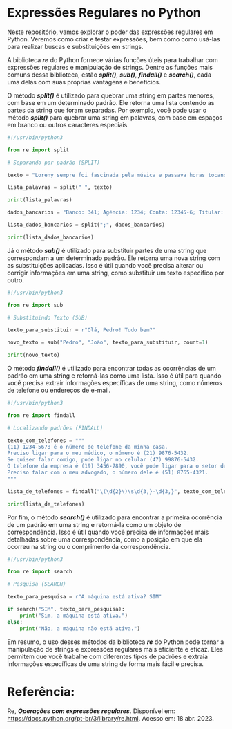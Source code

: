 # Expressões Regulares no Python

Neste repositório, vamos explorar o poder das expressões regulares em Python. Veremos como criar e testar expressões, bem como como usá-las para realizar buscas e substituições em strings. 

A biblioteca ***re*** do Python fornece várias funções úteis para trabalhar com expressões regulares e manipulação de strings. Dentre as funções mais comuns dessa biblioteca, estão ***split()***, ***sub()***, ***findall()*** e ***search()***, cada uma delas com suas próprias vantagens e benefícios.

O método ***split()*** é utilizado para quebrar uma string em partes menores, com base em um determinado padrão. Ele retorna uma lista contendo as partes da string que foram separadas. Por exemplo, você pode usar o método ***split()*** para quebrar uma string em palavras, com base em espaços em branco ou outros caracteres especiais.

```python
#!/usr/bin/python3

from re import split

# Separando por padrão (SPLIT)

texto = "Loreny sempre foi fascinada pela música e passava horas tocando piano em seu quarto."

lista_palavras = split(" ", texto)

print(lista_palavras)

dados_bancarios = "Banco: 341; Agência: 1234; Conta: 12345-6; Titular: João da Silva; Saldo: R$ 1000.00; Tipo: Corrente"

lista_dados_bancarios = split(";", dados_bancarios)

print(lista_dados_bancarios)

```

Já o método ***sub()*** é utilizado para substituir partes de uma string que correspondam a um determinado padrão. Ele retorna uma nova string com as substituições aplicadas. Isso é útil quando você precisa alterar ou corrigir informações em uma string, como substituir um texto específico por outro.

```python
#!/usr/bin/python3

from re import sub

# Substituindo Texto (SUB)

texto_para_substituir = r"Olá, Pedro! Tudo bem?"

novo_texto = sub("Pedro", "João", texto_para_substituir, count=1)

print(novo_texto)

```

O método ***findall()*** é utilizado para encontrar todas as ocorrências de um padrão em uma string e retorná-las como uma lista. Isso é útil para quando você precisa extrair informações específicas de uma string, como números de telefone ou endereços de e-mail.

```python
#!/usr/bin/python3

from re import findall

# Localizando padrões (FINDALL)

texto_com_telefones = """
(11) 1234-5678 é o número de telefone da minha casa.
Preciso ligar para o meu médico, o número é (21) 9876-5432.
Se quiser falar comigo, pode ligar no celular (47) 99876-5432.
O telefone da empresa é (19) 3456-7890, você pode ligar para o setor de atendimento.
Preciso falar com o meu advogado, o número dele é (51) 8765-4321.
"""

lista_de_telefones = findall("\(\d{2}\)\s\d{3,}-\d{3,}", texto_com_telefones)

print(lista_de_telefones)

```

Por fim, o método ***search()*** é utilizado para encontrar a primeira ocorrência de um padrão em uma string e retorná-la como um objeto de correspondência. Isso é útil quando você precisa de informações mais detalhadas sobre uma correspondência, como a posição em que ela ocorreu na string ou o comprimento da correspondência.

```python
#!/usr/bin/python3

from re import search

# Pesquisa (SEARCH)

texto_para_pesquisa = r"A máquina está ativa? SIM"

if search("SIM", texto_para_pesquisa):
    print("Sim, a máquina está ativa.")
else:
    print("Não, a máquina não está ativa.")

```

Em resumo, o uso desses métodos da biblioteca ***re*** do Python pode tornar a manipulação de strings e expressões regulares mais eficiente e eficaz. Eles permitem que você trabalhe com diferentes tipos de padrões e extraia informações específicas de uma string de forma mais fácil e precisa.

# Referência:

Re, ***Operações com expressões regulares***. Disponível em: <https://docs.python.org/pt-br/3/library/re.html>. Acesso em: 18 abr. 2023.